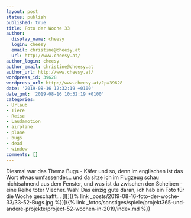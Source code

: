 ```yaml
---
layout: post
status: publish
published: true
title: Foto der Woche 33
author:
  display_name: cheesy
  login: cheesy
  email: christine@cheesy.at
  url: http://www.cheesy.at/
author_login: cheesy
author_email: christine@cheesy.at
author_url: http://www.cheesy.at/
wordpress_id: 39628
wordpress_url: http://www.cheesy.at/?p=39628
date: '2019-08-16 12:32:19 +0100'
date_gmt: '2019-08-16 10:32:19 +0100'
categories:
- Urlaub
- Tiere
- Reise
- Laudamotion
- airplane
- plane
- bugs
- dead
- window
comments: []
---
```

Diesmal war das Thema Bugs - Käfer und so, denn im englischen ist das Wort etwas umfassender... und da sitze ich im Flugzeug schau nichtsahnend aus dem Fenster, und was ist da zwischen den Scheiben - eine Reihe toter Viecher. Wäh! Das einzig gute daran, ich hab ein Foto für die Woche geschafft...
[![]({% link _posts/2019-08-16-foto-der-woche-33/33-52-Bugs.jpg %})]({% link _fotos/sonstiges/spiele/projekt365-und-andere-projekte/project-52-wochen-in-2019/index.md %})
